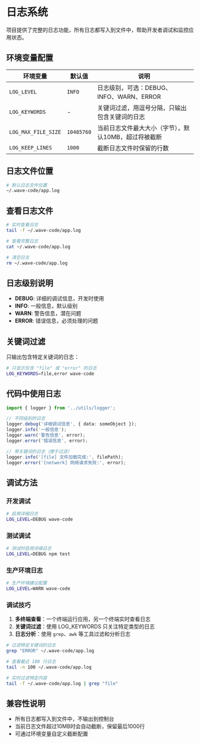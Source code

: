 # 日志系统

项目提供了完整的日志功能，所有日志都写入到文件中，帮助开发者调试和监控应用状态。

## 环境变量配置

| 环境变量 | 默认值 | 说明 |
|---------|--------|------|
| `LOG_LEVEL` | `INFO` | 日志级别，可选：DEBUG、INFO、WARN、ERROR |
| `LOG_KEYWORDS` | - | 关键词过滤，用逗号分隔，只输出包含关键词的日志 |
| `LOG_MAX_FILE_SIZE` | `10485760` | 当前日志文件最大大小（字节），默认10MB，超过将被截断 |
| `LOG_KEEP_LINES` | `1000` | 截断日志文件时保留的行数 |

## 日志文件位置

```bash
# 默认日志文件位置
~/.wave-code/app.log
```

## 查看日志文件

```bash
# 实时查看日志
tail -f ~/.wave-code/app.log

# 查看完整日志
cat ~/.wave-code/app.log

# 清空日志
rm ~/.wave-code/app.log
```

## 日志级别说明

- **DEBUG**: 详细的调试信息，开发时使用
- **INFO**: 一般信息，默认级别
- **WARN**: 警告信息，潜在问题
- **ERROR**: 错误信息，必须处理的问题

## 关键词过滤

只输出包含特定关键词的日志：

```bash
# 只显示包含 "file" 或 "error" 的日志
LOG_KEYWORDS=file,error wave-code
```

## 代码中使用日志

```typescript
import { logger } from '../utils/logger';

// 不同级别的日志
logger.debug('详细调试信息', { data: someObject });
logger.info('一般信息');
logger.warn('警告信息', error);
logger.error('错误信息', error);

// 带关键词的日志（便于过滤）
logger.info('[file] 文件加载完成:', filePath);
logger.error('[network] 网络请求失败:', error);
```

## 调试方法

### 开发调试

```bash
# 启用详细日志
LOG_LEVEL=DEBUG wave-code
```

### 测试调试

```bash
# 测试时启用详细日志
LOG_LEVEL=DEBUG npm test
```

### 生产环境日志

```bash
# 生产环境建议配置
LOG_LEVEL=WARN wave-code
```

### 调试技巧

1. **多终端查看**：一个终端运行应用，另一个终端实时查看日志
2. **关键词过滤**：使用 LOG_KEYWORDS 只关注特定类型的日志
3. **日志分析**：使用 `grep`、`awk` 等工具过滤和分析日志

```bash
# 过滤特定关键词的日志
grep "ERROR" ~/.wave-code/app.log

# 查看最近 100 行日志
tail -n 100 ~/.wave-code/app.log

# 实时过滤特定内容
tail -f ~/.wave-code/app.log | grep "file"
```

## 兼容性说明

- 所有日志都写入到文件中，不输出到控制台
- 当前日志文件超过10MB时会自动截断，保留最后1000行
- 可通过环境变量自定义截断配置